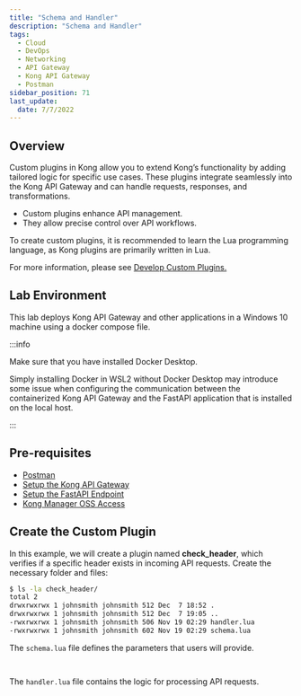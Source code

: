 ```yaml
---
title: "Schema and Handler"
description: "Schema and Handler"
tags: 
  - Cloud
  - DevOps
  - Networking 
  - API Gateway
  - Kong API Gateway
  - Postman
sidebar_position: 71
last_update:
  date: 7/7/2022
---
```



## Overview

Custom plugins in Kong allow you to extend Kong’s functionality by adding tailored logic for specific use cases. These plugins integrate seamlessly into the Kong API Gateway and can handle requests, responses, and transformations.

- Custom plugins enhance API management.
- They allow precise control over API workflows.

To create custom plugins, it is recommended to learn the Lua programming language, as Kong plugins are primarily written in Lua.

For more information, please see [Develop Custom Plugins.](https://docs.konghq.com/gateway/latest/plugin-development/)

## Lab Environment

This lab deploys Kong API Gateway and other applications in a Windows 10 machine using a docker compose file. 

:::info 

Make sure that you have installed Docker Desktop. 

Simply installing Docker in WSL2 without Docker Desktop may introduce some issue when configuring the communication between the containerized Kong API Gateway and the FastAPI application that is installed on the local host.

:::

## Pre-requisites 

- [Postman](https://www.postman.com/downloads/)
- [Setup the Kong API Gateway](/docs/006-Networking/060-Kong-API-Gateway/015-Containerized-Kong-and-Other-Apps.md)
- [Setup the FastAPI Endpoint](/docs/006-Networking/060-Kong-API-Gateway/016-Testing-wth-an-FastAPI-Endpoint.md#setup-the-api-endpoint)
- [Kong Manager OSS Access](/docs/006-Networking/060-Kong-API-Gateway/015-Containerized-Kong-and-Other-Apps.md)


## Create the Custom Plugin 

In this example, we will create a plugin named **check_header**, which verifies if a specific header exists in incoming API requests. 
Create the necessary folder and files:

```bash
$ ls -la check_header/
total 2
drwxrwxrwx 1 johnsmith johnsmith 512 Dec  7 18:52 .
drwxrwxrwx 1 johnsmith johnsmith 512 Dec  7 19:05 ..
-rwxrwxrwx 1 johnsmith johnsmith 506 Nov 19 02:29 handler.lua
-rwxrwxrwx 1 johnsmith johnsmith 602 Nov 19 02:29 schema.lua 
```

The `schema.lua` file defines the parameters that users will provide.

```lua
  
```

The `handler.lua`  file contains the logic for processing API requests.

```lua
  
```
